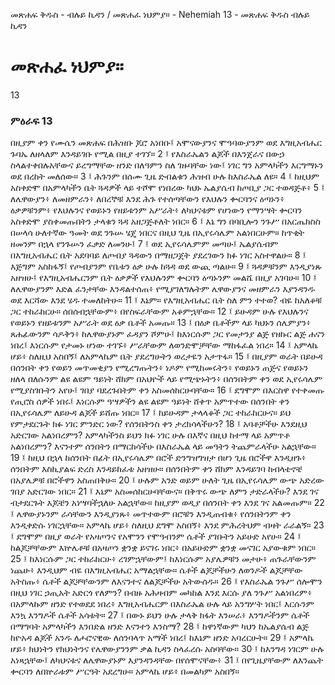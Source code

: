 ﻿
መጽሐፍ ቅዱስ - ብሉይ ኪዳን / መጽሐፈ ነህምያ። - Nehemiah 13 - መጽሐፍ ቅዱስ ብሉይ ኪዳን
# መጽሐፈ ነህምያ።
13
### ምዕራፍ 13
በዚያም ቀን የሙሴን መጽሐፍ በሕዝቡ ጆሮ አነበቡ፤ አሞናውያንና ሞዓባውያንም ወደ እግዚአብሔር ጉባኤ ለዘላለም እንዳይገቡ የሚል በዚያ ተገኘ።
2 ፤ የእስራኤልን ልጆች በእንጀራና በውኃ ስላልተቀበሉአቸውና ይረግማቸው ዘንድ በለዓምን ስለ ገዙባቸው ነው፤ ነገር ግን አምላካችን እርግማኑን ወደ በረከት መለሰው።
3 ፤ ሕጉንም በሰሙ ጊዜ ድብልቁን ሕዝብ ሁሉ ከእስራኤል ለዩ።
4 ፤ ከዚህም አስቀድሞ በአምላካችን ቤት ጓዳዎች ላይ ተሾሞ የነበረው ካህኑ ኤልያሴብ ከጦቢያ ጋር ተወዳጅቶ፥
5 ፤ ለሌዋውያን፥ ለመዘምራን፥ ለበረኞቹ እንደ ሕጉ የተሰጣቸውን የእህሉን ቍርባንና ዕጣኑን፥ ዕቃዎቹንም፥ የእህሉንና የወይኑን የዘይቱንም አሥራት፥ ለካህናቱም የሆነውን የማንሣት ቍርባን አስቀድሞ ያስቀመጡበትን ታላቁን ጓዳ አዘጋጅቶለት ነበር።
6 ፤ እኔ ግን በባቢሎን ንጉሥ በአርጤክስስ በሠላሳ ሁለተኛው ዓመት ወደ ንጉሡ ሄጄ ነበርና በዚህ ጊዜ በኢየሩሳሌም አልነበርሁም። ከጥቂት ዘመንም በኋላ የንጉሡን ፈቃድ ለመንሁ፤
7 ፤ ወደ ኢየሩሳሌምም መጣሁ፤ ኤልያሴብም በእግዚአብሔር ቤት አደባባይ ለጦብያ ጓዳውን በማዘጋጀት ያደረገውን ክፉ ነገር አስተዋልሁ።
8 ፤ እጅግም አስከፋኝ፤ የጦብያንም የቤቱን ዕቃ ሁሉ ከጓዳ ወደ ውጪ ጣልሁ።
9 ፤ ጓዳዎቹንም እንዲያነጹ አዘዝሁ፤ የእግዚአብሔርንም ቤት ዕቃዎች የእህሉንም ቍርባን ዕጣኑንም መልሼ በዚያ አገባሁ።
10 ፤ ለሌዋውያንም እድል ፈንታቸው እንዳልተሰጠ፥ የሚያገለግሉትም ሌዋውያንና መዘምራን እያንዳንዱ ወደ እርሻው እንደ ሄዱ ተመለከትሁ።
11 ፤ እኔም። የእግዚአብሔር ቤት ስለ ምን ተተወ? ብዬ ከአለቆቹ ጋር ተከራከርሁ። ሰበሰብኋቸውም፥ በየስፍራቸውም አቆምኋቸው።
12 ፤ ይሁዳም ሁሉ የእህሉንና የወይኑን የዘይቱንም አሥራት ወደ ዕቃ ቤቶች አመጡ።
13 ፤ በዕቃ ቤቶችም ላይ ካህኑን ሰሌምያን፥ ጸሐፊውንም ሳዶቅን፥ ከሌዋውያኑም ፈዳያን ሾምሁ፤ ከእነርሱም ጋር የመታንያ ልጅ የዘኩር ልጅ ሐናን ነበረ፤ እነርሱም የታመኑ ሆነው ተገኙ፥ ሥራቸውም ለወንድሞቻቸው ማከፋፈል ነበረ።
14 ፤ አምላኬ ሆይ፥ ስለዚህ አስበኝ፤ ለአምላኬም ቤት ያደረግሁትን ወረታዬን አታጥፋ።
15 ፤ በዚያም ወራት በይሁዳ በሰንበት ቀን የወይን መጥመቂያን የሚረግጡትን፥ ነዶም የሚከመሩትን፥ የወይኑን ጠጅና የወይኑን ዘለላ በለሱንም ልዩ ልዩም ዓይነት ሸክም በአህዮች ላይ የሚጭኑትን፥ በሰንበትም ቀን ወደ ኢየሩሳሌም የሚያስገቡትን አየሁ፤ ገበያ ባደረጉበትም ቀን አስመሰከርሁባቸው።
16 ፤ ደግሞም በእርስዋ የተቀመጡ የጢሮስ ሰዎች ነበሩ፤ እነርሱም ዓሣዎችን ልዩ ልዩም ዓይነት ሸቀጥ አምጥተው በሰንበት ቀን በኢየሩሳሌም ለይሁዳ ልጆች ይሸጡ ነበር።
17 ፤ ከይሁዳም ታላላቆች ጋር ተከራከርሁና። ይህ የምታደርጉት ክፉ ነገር ምንድር ነው? የሰንበትንስ ቀን ታረክሳላችሁን?
18 ፤ አባቶቻችሁ እንደዚህ አድርገው አልነበረምን? አምላካችንስ ይህን ክፉ ነገር ሁሉ በእኛና በዚህ ከተማ ላይ አምጥቶ አልነበረምን? እናንተም ሰንበትን በማርከሳችሁ በእስራኤል ላይ መዓትን ትጨምራላችሁ አልኋቸው።
19 ፤ ከዚህ በኋላ ከሰንበት በፊት በኢየሩሳሌም በሮች ድንግዝግዝታ በሆነ ጊዜ በሮችዋ እንዲዘጉ፥ ሰንበትም እስኪያልፍ ድረስ እንዳይከፈቱ አዘዝሁ። በሰንበትም ቀን ሸክም እንዳይገባ ከብላቴኖቼ በአያሌዎቹ በሮችዋን አስጠበቅሁ።
20 ፤ ሁሉም አንድ ወይም ሁለት ጊዜ በኢየሩሳሌም ውጭ አድረው ገበያ አድርገው ነበር።
21 ፤ እኔም አስመሰከርሁባቸውና። በቅጥሩ ውጭ ለምን ታድራላችሁ? እንደ ገና ብታደርጉት እጆቼን አነሣባችኋለሁ አልኋቸው። ከዚያም ወዲያ በሰንበት ቀን እንደ ገና አልመጡም።
22 ፤ ሌዋውያኑንም ራሳቸውን እንዲያነጹ፥ መጥተውም በሮቹን እንዲጠብቁ፥ የሰንበትንም ቀን እንዲቀድሱ ነገርኋቸው። አምላኬ ሆይ፥ ስለዚህ ደግሞ አስበኝ፥ እንደ ምሕረትህም ብዛት ራራልኝ።
23 ፤ ደግሞም በዚያ ወራት የአዛጦንና የአሞንን የሞዓብንም ሴቶች ያገቡትን አይሁድ አየሁ።
24 ፤ ከልጆቻቸውም እኵሌቶቹ በአዛጦን ቋንቋ ይናገሩ ነበር፥ በአይሁድም ቋንቋ መናገር አያውቁም ነበር።
25 ፤ ከእነርሱም ጋር ተከራከርሁ፥ ረገምኋቸውም፤ ከእነርሱም አያሌዎቹን መታሁ፥ ጠጉራቸውንም ነጨሁ፥ እንዲህም ብዬ በእግዚአብሔር አማልኋቸው። ሴቶች ልጆቻችሁን ለወንዶች ልጆቻቸው አትስጡ፥ ሴቶች ልጆቻቸውንም ለእናንተና ለልጆቻችሁ አትውሰዱ።
26 ፤ የእስራኤል ንጉሥ ሰሎሞን በዚህ ነገር ኃጢአት አድርጎ የለምን? በብዙ አሕዛብም መካከል እንደ እርሱ ያለ ንጉሥ አልነበረም፥ በአምላኩም ዘንድ የተወደደ ነበረ፥ እግዚአብሔርም በእስራኤል ሁሉ ላይ አንግሦት ነበር፤ እርሱንም እንኳ እንግዶች ሴቶች አሳቱት።
27 ፤ በውኑ ይህን ሁሉ ታላቅ ክፋት እንሠራ፥ እንግዶችንም ሴቶች በማግባት አምላካችን እንበድል ዘንድ እናንተን እንስማ?
28 ፤ ከዋነኛውም ካህን ከኤልያሴብ ልጅ ከዮአዳ ልጆች አንዱ ለሖሮናዊው ለሰንባላጥ አማች ነበረ፤ ከእኔም ዘንድ አባረርሁት።
29 ፤ አምላኬ ሆይ፥ ክህነትን የክህነትንና የሌዋውያንንም ቃል ኪዳን ስላፈረሱ አስባቸው።
30 ፤ ከእንግዳ ነገርም ሁሉ አነጻኋቸው፤ ለካህናቱና ለሌዋውያኑም እያንዳንዳቸው በየሰሞናቸው፥
31 ፤ በየጊዜያቸውም ለእንጨት ቍርባን ለበኵራቱም ሥርዓት አደረግሁ። አምላኬ ሆይ፥ በመልካም አስበኝ።
